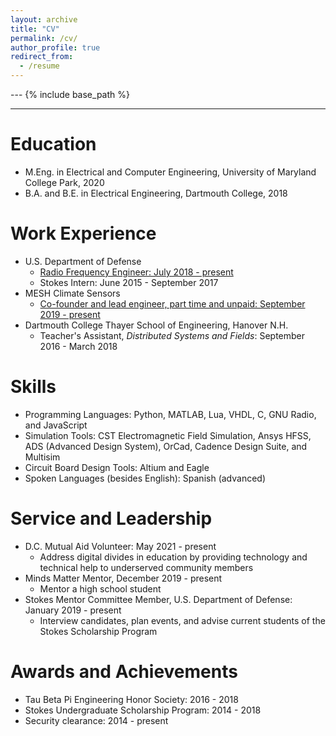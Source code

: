 ```yaml
---
layout: archive
title: "CV"
permalink: /cv/
author_profile: true
redirect_from:
  - /resume
---
```


--- {% include base_path %}
***

Education
======
* M.Eng. in Electrical and Computer Engineering, University of Maryland College Park, 2020
* B.A. and B.E. in Electrical Engineering, Dartmouth College, 2018

Work Experience
======
* U.S. Department of Defense
  * [Radio Frequency Engineer: July 2018 - present](https://ericgreenlee.github.io/portfolio/portfolio-2-DoD/)
  * Stokes Intern: June 2015 - September 2017
* MESH Climate Sensors
  * [Co-founder and lead engineer, part time and unpaid: September 2019 - present](https://ericgreenlee.github.io/portfolio/portfolio-1-MESH/)
* Dartmouth College Thayer School of Engineering, Hanover N.H.
  * Teacher's Assistant, *Distributed Systems and Fields*: September 2016 - March 2018
  
Skills
======
* Programming Languages: Python, MATLAB, Lua, VHDL, C, GNU Radio, and JavaScript
* Simulation Tools: CST Electromagnetic Field Simulation, Ansys HFSS, ADS (Advanced Design System), OrCad, Cadence Design Suite, and Multisim
* Circuit Board Design Tools: Altium and Eagle
* Spoken Languages (besides English): Spanish (advanced) 
  
Service and Leadership
======
* D.C. Mutual Aid Volunteer: May 2021 - present
  * Address digital divides in education by providing technology and technical help to underserved community members
* Minds Matter Mentor, December 2019 - present
  * Mentor a high school student
* Stokes Mentor Committee Member, U.S. Department of Defense: January 2019 - present
  * Interview candidates, plan events, and advise current students of the Stokes Scholarship Program

Awards and Achievements
======
* Tau Beta Pi Engineering Honor Society: 2016 - 2018
* Stokes Undergraduate Scholarship Program: 2014 - 2018
* Security clearance: 2014 - present



